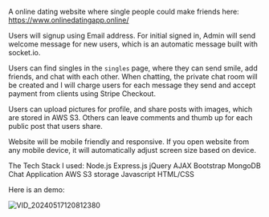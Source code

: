 A online dating website where single people could make friends here: https://www.onlinedatingapp.online/

Users will signup using Email address. For initial signed in, Admin will send welcome message for new users, which is an automatic message built with socket.io. 

Users can find singles in the `singles` page, where they can send smile, add friends, and chat with each other. When chatting, the private chat room will be created and I will charge users for each message they send and accept payment from clients using Stripe Checkout.

Users can upload pictures for profile, and share posts with images, which are stored in AWS S3. Others can leave comments and thumb up for each public post that users share.

Website will be mobile friendly and responsive. If you open website from any mobile device, it will automatically adjust screen size based on device.

The Tech Stack I used:
Node.js
Express.js
jQuery
AJAX
Bootstrap
MongoDB
Chat Application
AWS S3 storage
Javascript 
HTML/CSS

Here is an demo:

![VID_20240517120812380](https://github.com/Yufei447/Online-Dating-App/assets/125088087/2ebb1680-6999-4e17-a8f4-1326f38f26b7)

